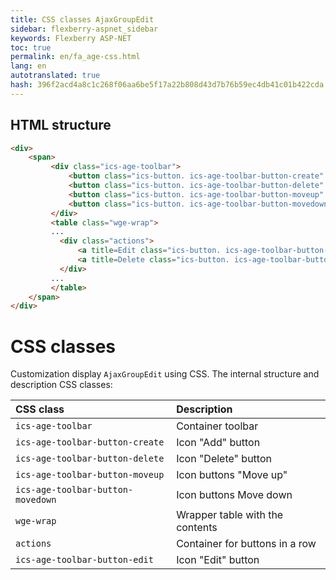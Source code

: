 ```yaml
--- 
title: CSS classes AjaxGroupEdit 
sidebar: flexberry-aspnet_sidebar 
keywords: Flexberry ASP-NET 
toc: true 
permalink: en/fa_age-css.html 
lang: en 
autotranslated: true 
hash: 396f2acd4a8c1c268f06aa6be5f17a22b808d43d7b76b59ec4db41c01b422cda 
--- 
```


## HTML structure 

```html
<div>
    <span>
         <div class="ics-age-toolbar">
             <button class="ics-button. ics-age-toolbar-button-create" title="Add"></button>
             <button class="ics-button. ics-age-toolbar-button-delete" title=Delete></button>
             <button class="ics-button. ics-age-toolbar-button-moveup" title=Move up></button>
             <button class="ics-button. ics-age-toolbar-button-movedown" title=Move down></button>
         </div>
         <table class="wge-wrap">
         ...
           <div class="actions">
               <a title=Edit class="ics-button. ics-age-toolbar-button-edit"></a>
               <a title=Delete class="ics-button. ics-age-toolbar-button-delete"></a>
           </div>
         ...
         </table>
    </span>    
</div>
``` 

# CSS classes 

Customization display `AjaxGroupEdit` using CSS. The internal structure and description CSS classes: 

| CSS class | Description| 
|:------------------|:------------------------------------------| 
| `ics-age-toolbar` | Container toolbar 
| `ics-age-toolbar-button-create` | Icon "Add" button 
| `ics-age-toolbar-button-delete` | Icon "Delete" button 
| `ics-age-toolbar-button-moveup` | Icon buttons "Move up" 
| `ics-age-toolbar-button-movedown` | Icon buttons Move down 
| `wge-wrap` | Wrapper table with the contents 
| `actions` | Container for buttons in a row 
| `ics-age-toolbar-button-edit` | Icon "Edit" button 




